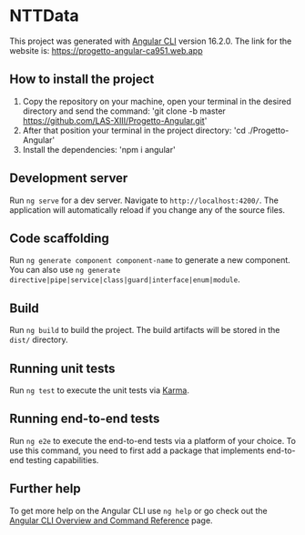 # NTTData

This project was generated with [Angular CLI](https://github.com/angular/angular-cli) version 16.2.0.
The link for the website is: https://progetto-angular-ca951.web.app

## How to install the project

1. Copy the repository on your machine, open your terminal in the desired directory and send the command: 'git clone -b master https://github.com/LAS-XIII/Progetto-Angular.git'
2. After that position your terminal in the project directory: 'cd ./Progetto-Angular'
3. Install the dependencies: 'npm i angular'

## Development server

Run `ng serve` for a dev server. Navigate to `http://localhost:4200/`. The application will automatically reload if you change any of the source files.

## Code scaffolding

Run `ng generate component component-name` to generate a new component. You can also use `ng generate directive|pipe|service|class|guard|interface|enum|module`.

## Build

Run `ng build` to build the project. The build artifacts will be stored in the `dist/` directory.

## Running unit tests

Run `ng test` to execute the unit tests via [Karma](https://karma-runner.github.io).

## Running end-to-end tests

Run `ng e2e` to execute the end-to-end tests via a platform of your choice. To use this command, you need to first add a package that implements end-to-end testing capabilities.

## Further help

To get more help on the Angular CLI use `ng help` or go check out the [Angular CLI Overview and Command Reference](https://angular.io/cli) page.
